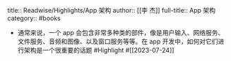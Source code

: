 title:: Readwise/Highlights/App 架构
author:: [[李 杰]]
full-title:: App 架构
category:: #books

- 通常来说，一个 app 会包含非常多种类的部件，像是用户输入、网络服务、文件服务、音频和图像、以及窗口服务等等。在 app 开发中，如何对它们进行架构是一个很重要的话题 #Highlight #[[2023-07-24]]